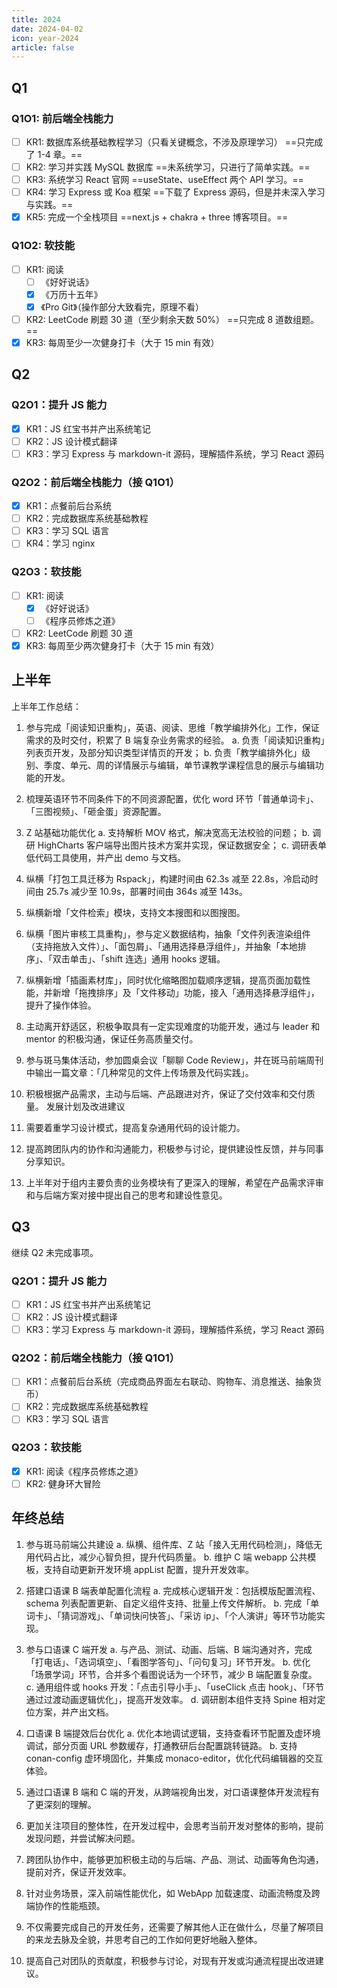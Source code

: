 ```yaml
---
title: 2024
date: 2024-04-02
icon: year-2024
article: false
---
```


## Q1

### Q1O1: 前后端全栈能力

- [ ] KR1: 数据库系统基础教程学习（只看关键概念，不涉及原理学习） ==只完成了 1-4 章。==
- [ ] KR2: 学习并实践 MySQL 数据库 ==未系统学习，只进行了简单实践。==
- [ ] KR3: 系统学习 React 官网 ==useState、useEffect 两个 API 学习。==
- [ ] KR4: 学习 Express 或 Koa 框架 ==下载了 Express 源码，但是并未深入学习与实践。==
- [x] KR5: 完成一个全栈项目 ==next.js + chakra + three 博客项目。==

### Q1O2: 软技能

- [ ] KR1: 阅读
  - [ ] 《好好说话》
  - [x] 《万历十五年》
  - [x] 《Pro Git》（操作部分大致看完，原理不看）
- [ ] KR2: LeetCode 刷题 30 道（至少剩余天数 50%） ==只完成 8 道数组题。==
- [x] KR3: 每周至少一次健身打卡（大于 15 min 有效）

## Q2

### Q2O1：提升 JS 能力

- [x] KR1：JS 红宝书并产出系统笔记
- [ ] KR2：JS 设计模式翻译
- [ ] KR3：学习 Express 与 markdown-it 源码，理解插件系统，学习 React 源码

### Q2O2：前后端全栈能力（接 Q1O1）

- [x] KR1：点餐前后台系统
- [ ] KR2：完成数据库系统基础教程
- [ ] KR3：学习 SQL 语言
- [ ] KR4：学习 nginx

### Q2O3：软技能

- [ ] KR1: 阅读
  - [x] 《好好说话》
  - [ ] 《程序员修炼之道》
- [ ] KR2: LeetCode 刷题 30 道
- [x] KR3: 每周至少两次健身打卡（大于 15 min 有效）

## 上半年

上半年工作总结：

1. 参与完成「阅读知识重构」，英语、阅读、思维「教学编排外化」工作，保证需求的及时交付，积累了 B 端复杂业务需求的经验。
   a. 负责「阅读知识重构」列表页开发，及部分知识类型详情页的开发；
   b. 负责「教学编排外化」级别、季度、单元、周的详情展示与编辑，单节课教学课程信息的展示与编辑功能的开发。
2. 梳理英语环节不同条件下的不同资源配置，优化 word 环节「普通单词卡」、「三图视频」、「砸金蛋」资源配置。
3. Z 站基础功能优化
   a. 支持解析 MOV 格式，解决宽高无法校验的问题；
   b. 调研 HighCharts 客户端导出图片技术方案并实现，保证数据安全；
   c. 调研表单低代码工具使用，并产出 demo 与文档。
4. 纵横「打包工具迁移为 Rspack」，构建时间由 62.3s 减至 22.8s，冷启动时间由 25.7s 减少至 10.9s，部署时间由 364s 减至 143s。
5. 纵横新增「文件检索」模块，支持文本搜图和以图搜图。
6. 纵横「图片审核工具重构」，参与定义数据结构，抽象「文件列表渲染组件（支持拖放入文件）」、「面包屑」、「通用选择悬浮组件」，并抽象「本地排序」、「双击单击」、「shift 连选」通用 hooks 逻辑。
7. 纵横新增「插画素材库」，同时优化缩略图加载顺序逻辑，提高页面加载性能，并新增「拖拽排序」及「文件移动」功能，接入「通用选择悬浮组件」，提升了操作体验。

1. 主动离开舒适区，积极争取具有一定实现难度的功能开发，通过与 leader 和 mentor 的积极沟通，保证任务高质量交付。
2. 参与斑马集体活动，参加圆桌会议「聊聊 Code Review」，并在斑马前端周刊中输出一篇文章：「几种常见的文件上传场景及代码实践」。
3. 积极根据产品需求，主动与后端、产品跟进对齐，保证了交付效率和交付质量。
发展计划及改进建议
1. 需要着重学习设计模式，提高复杂通用代码的设计能力。
2. 提高跨团队内的协作和沟通能力，积极参与讨论，提供建设性反馈，并与同事分享知识。
3. 上半年对于组内主要负责的业务模块有了更深入的理解，希望在产品需求评审和与后端方案对接中提出自己的思考和建设性意见。
   

## Q3

继续 Q2 未完成事项。

### Q2O1：提升 JS 能力

- [ ] KR1：JS 红宝书并产出系统笔记
- [ ] KR2：JS 设计模式翻译
- [ ] KR3：学习 Express 与 markdown-it 源码，理解插件系统，学习 React 源码

### Q2O2：前后端全栈能力（接 Q1O1）

- [ ] KR1：点餐前后台系统（完成商品界面左右联动、购物车、消息推送、抽象货币）
- [ ] KR2：完成数据库系统基础教程
- [ ] KR3：学习 SQL 语言

### Q2O3：软技能

- [x] KR1: 阅读《程序员修炼之道》
- [ ] KR2: 健身环大冒险

## 年终总结

1. 参与斑马前端公共建设
   a. 纵横、组件库、Z 站「接入无用代码检测」，降低无用代码占比，减少心智负担，提升代码质量。
   b. 维护 C 端 webapp 公共模板，支持自动更新开发环境 appList 配置，提升开发效率。
2. 搭建口语课 B 端表单配置化流程
   a. 完成核心逻辑开发：包括模版配置流程、schema 列表配置更新、自定义组件支持、批量上传文件解析。
   b. 完成「单词卡」、「猜词游戏」、「单词快问快答」、「采访 ip」、「个人演讲」等环节功能实现。
3. 参与口语课 C 端开发
   a. 与产品、测试、动画、后端、B 端沟通对齐，完成「打电话」、「选词填空」、「看图学答句」、「问句复习」环节开发。
   b. 优化「场景学词」环节，合并多个看图说话为一个环节，减少 B 端配置复杂度。
   c. 通用组件或 hooks 开发：「点击引导小手」、「useClick 点击 hook」、「环节通过过渡动画逻辑优化」，提高开发效率。
   d. 调研剧本组件支持 Spine 相对定位方案，并产出文档。
4. 口语课 B 端提效后台优化
   a. 优化本地调试逻辑，支持查看环节配置及虚环境调试，部分页面 URL 参数缓存，打通教研后台配置跳转链路。
   b. 支持 conan-config 虚环境固化，并集成 monaco-editor，优化代码编辑器的交互体验。

1. 通过口语课 B 端和 C 端的开发，从跨端视角出发，对口语课整体开发流程有了更深刻的理解。
2. 更加关注项目的整体性，在开发过程中，会思考当前开发对整体的影响，提前发现问题，并尝试解决问题。
3. 跨团队协作中，能够更加积极主动的与后端、产品、测试、动画等角色沟通，提前对齐，保证开发效率。

1. 针对业务场景，深入前端性能优化，如 WebApp 加载速度、动画流畅度及跨端协作的性能瓶颈。
2. 不仅需要完成自己的开发任务，还需要了解其他人正在做什么，尽量了解项目的来龙去脉及全貌，并思考自己的工作如何更好地融入整体。
3. 提高自己对团队的贡献度，积极参与讨论，对现有开发或沟通流程提出改进建议。


